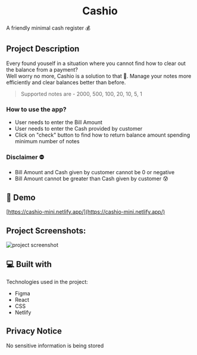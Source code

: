 <h1 align="center">Cashio</h1>

<p>A friendly minimal cash register 💰</p>

## Project Description
Every found youself in a situation where you cannot find how to clear out the balance from a payment? <br />
Well worry no more, Cashio is a solution to that 🎉. Manage your notes more efficiently and clear balances better than before.

> Supported notes are - 2000, 500, 100, 20, 10, 5, 1

### How to use the app?
* User needs to enter the Bill Amount
* User needs to enter the Cash provided by customer
* Click on "check" button to find how to return balance amount spending minimum number of notes

### Disclaimer ⛔
* Bill Amount and Cash given by customer cannot be 0 or negative
* Bill Amount cannot be greater than Cash given by customer 😰

<h2>🚀 Demo</h2>

[https://cashio-mini.netlify.app/](https://cashio-mini.netlify.app/)

<h2>Project Screenshots:</h2>

![project screenshot](https://gcdn.pbrd.co/images/4QjYTjw1ujr8.png?o=1)
  
<h2>💻 Built with</h2>

Technologies used in the project:

*   Figma
*   React
*   CSS
*   Netlify

## Privacy Notice
No sensitive information is being stored
